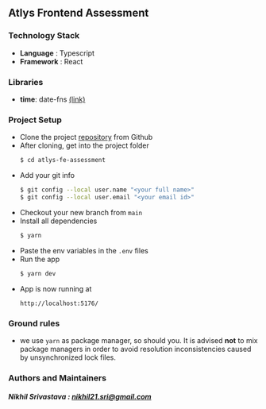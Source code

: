 ## Atlys Frontend Assessment

### Technology Stack

- **Language** : Typescript
- **Framework** : React

### Libraries

- **time**: date-fns [(link)](https://date-fns.org/)

### Project Setup

- Clone the project [repository](https://github.com/nikhilSriva/atlys-fe-assessment) from Github
- After cloning, get into the project folder
  ```sh
  $ cd atlys-fe-assessment
  ```
- Add your git info
  ```sh
  $ git config --local user.name "<your full name>"
  $ git config --local user.email "<your email id>"
  ```
- Checkout your new branch from `main`
- Install all dependencies
  ```sh
  $ yarn
  ```
- Paste the env variables in the `.env` files
- Run the app
  ```sh
  $ yarn dev
  ```
- App is now running at
  ```
  http://localhost:5176/
  ```

### Ground rules

- we use `yarn` as package manager, so should you. It is advised **not** to mix package managers in order to avoid
  resolution inconsistencies caused by unsynchronized lock files.

### Authors and Maintainers

##### Nikhil Srivastava : nikhil21.sri@gmail.com
